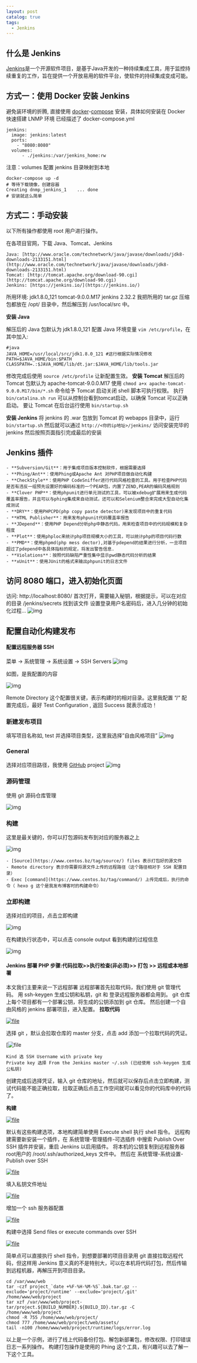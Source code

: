 ```yaml
---
layout: post
catalog: true
tags:
  - Jenkins
---
```


## 什么是 Jenkins

[Jenkins](https://www.centos.bz/tag/jenkins/)是一个开源软件项目，是基于Java开发的一种持续集成工具，用于监控持续重复的工作，旨在提供一个开放易用的软件平台，使软件的持续集成变成可能。

## 方式一：使用 Docker 安装 Jenkins

避免装环境的折腾, 直接使用 [docker](https://www.centos.bz/tag/docker/)-[compose](https://www.centos.bz/tag/compose/) 安装，具体如何安装在 Docker 快速搭建 LNMP 环境 已经描述了
docker-compose.yml
```
jenkins:
  image: jenkins:latest
  ports:
    - "8080:8080"
  volumes:
      - ./jenkins:/var/jenkins_home:rw
```

注意：volumes 配置 jenkins 目录映射到本地

```
docker-compose up -d 
# 等待下载镜像，创建容器
Creating dnmp_jenkins_1    ... done
# 安装就这么简单
```

## 方式二：手动安装

以下所有操作都使用 root 用户进行操作。

在各项目官网，下载 Java、Tomcat、Jenkins
```
Java: [http://www.oracle.com/technetwork/java/javase/downloads/jdk8-downloads-2133151.html](http://www.oracle.com/technetwork/java/javase/downloads/jdk8-downloads-2133151.html)
Tomcat: [http://tomcat.apache.org/download-90.cgi](http://tomcat.apache.org/download-90.cgi)
Jenkins: [https://jenkins.io/](https://jenkins.io/)
```
所用环境: jdk1.8.0_121 tomcat-9.0.0.M17 jenkins 2.32.2
我把所用的 tar.gz 压缩包都放在 /opt/ 目录中，然后解压到 /usr/local/src 中。

**安装 Java**

解压后的 Java 包默认为 jdk1.8.0_121
配置 Java 环境变量 `vim /etc/profile`，在其中加入:

```
#java
JAVA_HOME=/usr/local/src/jdk1.8.0_121 #这行根据实际情况修改
PATH=$JAVA_HOME/bin:$PATH
CLASSPATH=.:$JAVA_HOME/lib/dt.jar:$JAVA_HOME/lib/tools.jar
```
修改完成后使用 `source /etc/profile` 让新配置生效。
**安装 Tomcat**
解压后的 Tomcat 包默认为 apache-tomcat-9.0.0.M17
使用 `chmod a+x apache-tomcat-9.0.0.M17/bin/*.sh` 命令给予 Tomcat 启动关闭 shell 脚本可执行权限。
执行 `bin/catalina.sh run` 可以从控制台看到tomcat启动，以确保 Tomcat 可以正确启动。
要让 Tomcat 在后台运行使用 `bin/startup.sh`

**安装 Jenkins**
将 jenkins 的 .war 包放到 Tomcat 的 webapps 目录中，运行 `bin/startup.sh`
然后就可以通过 `http://<你的ip地址>/jenkins/` 访问安装完毕的 jenkins
然后按照页面指引完成最后的安装
## Jenkins 插件
```
- **Subversion/Git**：用于集成项目版本控制软件，根据需要选择
- **Phing/Ant**：使用Phing或Apache Ant 对PHP项目做自动化构建
- **CheckStyle**：使用PHP CodeSniffer进行代码风格检查的工具。用于检查PHP代码是否有违反一组预先设置好的编码标准的一个PEAR包，内置了ZEND,PEAR的编码风格规则
- **Clover PHP**：使用phpunit进行单元测试的工具，可以被xdebug扩展用来生成代码覆盖率报告，并且可以与phing集成来自动测试，还可以和Selenium整合来完成大型自动化集成测试
- **DRY**：使用PHPCPD(php copy paste detector)来发现项目中的重复代码
- **HTML Publisher**：用来发布phpunit代码覆盖率报告
- **JDepend**：使用PHP Depend分析php中静态代码，用来检查项目中的代码规模和复杂程度
- **Plot**：使用phploc来统计php项目规模大小的工具，可以统计php的项目代码行数
- **PMD**：使用phpmd(php mess dector),对基于pdepend的结果进行分析，一旦项目超过了pdepend中各具体指标的规定，将发出警告信息.
- **Violations**：按照代码缺陷严重性集中显示pwd静态代码分析的结果
- **xUnit**：使用JUnit的格式来输出phpunit的日志文件
```
## 访问 8080 端口，进入初始化页面
访问: http://localhost:8080/
首次打开，需要输入秘钥，根据提示，可以在对应的目录 /jenkins/secrets 找到该文件
设置登录用户名密码后，进入几分钟的初始化过程…
![img](http://upload-images.jianshu.io/upload_images/6943526-60e8210cae1a7b0f.png?imageMogr2/auto-orient/strip%7CimageView2/2/w/1240)

## 配置自动化构建发布
#### 配置远程服务器 SSH
菜单 -> 系统管理 -> 系统设置 -> SSH Servers
![img](http://upload-images.jianshu.io/upload_images/6943526-476aa4df39894c2f.png?imageMogr2/auto-orient/strip%7CimageView2/2/w/1240)

如图，是我配置的内容

![img](http://upload-images.jianshu.io/upload_images/6943526-b65d4d3f91a4ebff.png?imageMogr2/auto-orient/strip%7CimageView2/2/w/1240)

Remote Directory 这个配置很关键，表示构建时的相对目录。这里我配置 “/“
配置完成后，最好 Test Configuration , 返回 Success 就表示成功！
### 新建发布项目
填写项目名称如, test
并选择项目类型，这里我选择”自由风格项目”
![img](http://upload-images.jianshu.io/upload_images/6943526-f4dc7323691d181e.png?imageMogr2/auto-orient/strip%7CimageView2/2/w/1240)

### General
选择对应项目路径，我使用 [GitHub](https://www.centos.bz/tag/github/) project
![img](http://upload-images.jianshu.io/upload_images/6943526-dbc481a4e65e0edf.png?imageMogr2/auto-orient/strip%7CimageView2/2/w/1240)

### 源码管理
使用 git 源码仓库管理

![img](http://upload-images.jianshu.io/upload_images/6943526-6c04577742cb4600.png?imageMogr2/auto-orient/strip%7CimageView2/2/w/1240)

### 构建
这里是最关键的，你可以打包源码发布到对应的服务器之上

![img](http://upload-images.jianshu.io/upload_images/6943526-5bf463b8813af3ee.png?imageMogr2/auto-orient/strip%7CimageView2/2/w/1240)
```
- [Source](https://www.centos.bz/tag/source/) files 表示打包好的源文件
- Remote directory 表示你需要将源文件上传的远程路径（这个路径相对于 SSH 配置目录）
- Exec [command](https://www.centos.bz/tag/command/) 上传完成后，执行的命令（ hexo g 这个是我发布博客时的构建命令）
```
### 立即构建

选择对应的项目，点击立即构建

![img](http://upload-images.jianshu.io/upload_images/6943526-af4fa3f4e4209ab9.png?imageMogr2/auto-orient/strip%7CimageView2/2/w/1240)

在构建执行状态中，可以点击 console output 看到构建的过程信息

![img](http://upload-images.jianshu.io/upload_images/6943526-6a7b9f23114d55c4.png?imageMogr2/auto-orient/strip%7CimageView2/2/w/1240)

#### Jenkins 部署 PHP 步骤:代码拉取>>执行检查(非必须)>> 打包 >> 远程或本地部署

本文我们主要来说一下远程部署
远程部署首先拉取代码，我们使用 git 管理代码。
用 ssh-keygen 生成公钥和私钥，git 和 登录远程服务器都会用到。
git 仓库上每个项目都有一个部署公钥，将生成的公钥添加到 git 仓库。
然后创建一个自由风格的 jenkins 部署项目，进入配置。
**拉取代码**

[![file](http://upload-images.jianshu.io/upload_images/6943526-9d49612657a8c9d1.jpg?imageMogr2/auto-orient/strip%7CimageView2/2/w/1240)](https://iocaffcdn.phphub.org/uploads/images/201702/22/5227/khKB3C1y5V.jpg) 

选择 git ，默认会拉取仓库的 master 分支，点击 add 添加一个拉取代码的凭证。

[![file](http://upload-images.jianshu.io/upload_images/6943526-89274aa7cda91262.jpg?imageMogr2/auto-orient/strip%7CimageView2/2/w/1240)
```
Kind 选 SSH Username with private key
Private key 选择 From the Jenkins master ~/.ssh (已经使用 ssh-keygen 生成公私钥)
```
创建完成后选择凭证，输入 git 仓库的地址，然后就可以保存后点击立即构建，测试代码能不能正确拉取，拉取正确后点击工作空间就可以看见你的代码库中的代码了。

**构建**

[![file](http://upload-images.jianshu.io/upload_images/6943526-d80ea37569afa06c.jpg?imageMogr2/auto-orient/strip%7CimageView2/2/w/1240)](https://iocaffcdn.phphub.org/uploads/images/201702/22/5227/FZH36CzDVA.jpg) 

默认有这些构建选项，本地构建简单使用 Execute shell 执行 shell 指令。
远程构建需要新安装一个插件，在 系统管理-管理插件-可选插件 中搜索 Publish Over SSH 插件并安装，重启 Jenkins 以启用插件。
将本机的公钥复制到远程服务器root用户的 /root/.ssh/authorized_keys 文件中。
然后在 系统管理-系统设置-Publish over SSH

[![file](http://upload-images.jianshu.io/upload_images/6943526-a4da9e988c899786.jpg?imageMogr2/auto-orient/strip%7CimageView2/2/w/1240)](https://iocaffcdn.phphub.org/uploads/images/201702/22/5227/WqJsbk5U2z.jpg) 

填入私钥文件地址

[![file](http://upload-images.jianshu.io/upload_images/6943526-c655b3e2f1314749.jpg?imageMogr2/auto-orient/strip%7CimageView2/2/w/1240)](https://iocaffcdn.phphub.org/uploads/images/201702/22/5227/IXF0oAGgKK.jpg) 

增加一个 ssh 服务器配置

[![file](http://upload-images.jianshu.io/upload_images/6943526-390c6f2261836dfa.jpg?imageMogr2/auto-orient/strip%7CimageView2/2/w/1240)](https://iocaffcdn.phphub.org/uploads/images/201702/22/5227/CqYOaCjwqR.jpg) 

构建中选择 Send files or execute commands over SSH

[![file](http://upload-images.jianshu.io/upload_images/6943526-5765f6ec9011689b.jpg?imageMogr2/auto-orient/strip%7CimageView2/2/w/1240)](https://iocaffcdn.phphub.org/uploads/images/201702/22/5227/aDGt9HW83T.jpg) 

简单点可以直接执行 shell 指令，到想要部署的项目目录用 git 直接拉取远程代码，但这样用 Jenkins 意义真的不是特别大，可以在本机将代码打包，然后传输到远程机器，再解压开到项目目录。

```
cd /var/www/web
tar -czf project_`date +%F-%H-%M-%S`.bak.tar.gz --exclude='project/runtime' --exclude='project/.git' /home/www/web/project
tar xzf /var/www/web/project-tar/project.${BUILD_NUMBER}.${BUILD_ID}.tar.gz -C /home/www/web/project
chmod -R 755 /home/www/web/project/
chmod 777 /home/www/web/project/web/assets/
tail -n100 /home/www/web/project/runtime/logs/error.log
```

以上是一个示例，进行了线上代码备份打包、解包新部署包，修改权限、打印错误日志一系列操作。
构建打包操作是使用的 Phing 这个工具，有兴趣可以去了解一下这个工具。
